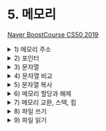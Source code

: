 # 5. 메모리

[Naver BoostCourse CS50 2019](https://www.edwith.org/boostcourse-cs-050)

<details>
  <summary>1) 메모리 주소</summary>

# 학습 목표

16진법을 읽고 쓸 수 있다.

메모리 주소에 접근하고 값을 받아오는 코드를 C로 작성할 수 있다.

# 16진수

컴퓨터과학에서는 숫자를 10진수나 2진수 대신 **16진수(Hexadecimal)**로 표현하는 경우가 많다. 컴퓨터에서 데이터를 처리하기 위해 16진수를 사용할 때 장점이 있기 때문이다.

16진수와 일상생활에서 우리가 사용하는 10진수를 비교하면 그 차이를 알 수 있다. 16진수를 사용하면 10진수보다 2진수를 간단하게 나타낼 수 있다. 16진수로 값을 표현하는 방법을 이해하고 나면 16진수, 2진수, 10진수를 변환하는 프로그램을 만들어볼 수 있다.

# 10진수를 16진수로 바꿔 보기

JPG 이미지 파일은 항상 255 216 255 로 시작되고 이것은 10진수이다. 하지만 실제 컴퓨터 내에서는 10진수를 사용하지 않는다. 컴퓨터는 0과 1만을 이해할 수 있기 때문이다.

<img src="imgs/memoryAddress1.png" width="400">

먼저 255 215 255를 2진수를 나타내보면 위의 그림과 같다. 2진수로 모든 데이터를 표현하기에는 너무 길어지기 때문에 16진수로 바꾸면 **2^4이 16이기 때문에 4bits씩** 두 덩어리로 나누어 보면 0000부터 1111까지는 16진수로 표현할 수 있다는 것을 알 수 있다.

그렇다면 16진수에서 10부터 15까지는 어떻게 표기할까? 10은 a, 11은 b, ..., 15는 f를 대입하여 사용한다. 4bits씩 15진수로 변환 후 **0x**를 붙여 뒤에 오는 문자들이 16진수임을 알려 준다.

# 16진수의 유용성

ASCII 코드에 의해 "A, B, C"는 10진수로 65, 66, 67에 해당한다. 컴퓨터는 10진수를 이해할 수 없으므로 2진수로 표현해보면 "01000001 01000010 01000011"이 된다. 컴퓨터가 처리할 수 있어야 하기에 어쩔 수 없지만 그 길이가 너무 긴 것을 알 수 있다.

하지만 16진수로 표현하면 2진수로 표현했을 때보다 훨씬 간단해진다. 또한 컴퓨터는 8개의 비트가 모인 바이트 단위로 정보를 표현한다. **2개의 16진수는 1byte의 2진수로 변환**되기 때문에 정보를 표현하기 매우 유용하다.

<img src="imgs/memoryAddress2.png" width="400">

# 메모리 주소

정수형 변수 n에 50이라는 값을 저장하고 출력한다고 생각해 보자.

이 n이라는 값은 **int** 타입이므로, 아래 그림과 같이 우리 컴퓨터의 메모리 어딘가에 **4바이트** 만큼의 자리를 차지하며 저장되어 있을 것이다.

<img src="imgs/memoryAddress3.png" width="400">

C에서는 변수의 **메모리상 주소**를 받기 위해 '**&**'이라는 연산자를 사용할 수 있다.

```c
#include <stdio.h>

int main(void)
{
    int n = 50;
    printf("%p\n", &n);
}
```

예를 들어, 위와 같은 코드를 실행하면 '0x7ffef009b75c'와 같은 값을 얻을 수 있고, 이는 변수 n의 **16진법**으로 표현된 메모리의 주소이다.

반대로 '**\***'를 사용하면 그 메모리 주소에 있는 **실제 값**을 얻을 수 있다.

```c
#include <stdio.h>

int main(void)
{
    int n = 50;
    printf("%i\n", *&n);
}
```

위 코드는 먼저 **n의 주소**를 얻고, 또 다시 **그 주소에 해당하는 값**을 얻어와 출력한 것이므로 결국 '50'이라는 값이 출력된다.

# 생각해보기

'CS50'을 16진수로 표현해보자

- ASCII코드 기준 CS50의 값은 10진수로 각각 67 83 53 48 이다
- 따라서 16진수로 표현하면 43 53 35 30 이다

</details>

<details>
  <summary>2) 포인터</summary>

# 학습하기

포인터 변수를 정의하고 사용할 수 있다.

# 포인터

지난 파트에서 배웠던 '\*' 연산자는 어떤 메모리 주소에 있는 값을 받아오게 해준다.

이 연산자를 이용해서 **포인터 역할을 하는 변수**를 선언할 수도 있다.

```c
#include <stdio.h>

int main(void)
{
    int n = 50;
    int *p = &n;
    printf("%p\n", p);
    printf("%i\n", *p);
}
```

위 코드를 보면 정수형 변수 n에는 50이라는 값이 저장되어 있다.

그리고 **\*p**라는 **포인터 변수**에 &n이라는 값, 즉 **변수 n의 주소**를 저장한다.

int *p에서 p앞의 *는 이 변수가 포인터라는 의미이고, int는 이 포인터가 int 타입의 변수를 가리킨다는 의미이다.

따라서 첫 번째 printf문과 같이 포인터 p의 값, 즉 변수 **n의 주소를 출력**하거나, 두 번째 printf문과 같이 포인터 **p가 가리키는 변수의 값**, 즉 변수 n의 값을 출력할 수도 있다.

실제 컴퓨터 메모리에서 변수 p는 아래와 같이 저장될 수 있다.

<img src="imgs/pointer1.png" width="400">

하지만 아래 그림과 같이 실제로 p의 값, 즉 n의 주소 값을 생각하지 않고, 추상적으로 단지 **p가 n을 가리키고 있다는 것**만 생각해도 된다.

<img src="imgs/pointer2.png" width="400">

이런 포인터를 기반으로 해서 앞으로 배울 다양한 데이터 구조를 정의하고 사용할 수 있다.

# 생각해보기

포인터의 크기는 메모리의 크기와 어떤 관계가 있을까?

- 컴퓨터에 있는 메모리의 크기가 크면 각각의 메모리 주소를 표현하는 숫자 또한 커지기 때문에 포인터의 크기도 커질 것 같다.

</details>

<details>
  <summary>3) 문자열</summary>

# 학습 목표

문자열 형태의 새로운 자료형인 string이 어떻게 정의되었는지 설명할 수 있다.

# 문자열

우리는 여태껏 문자열을 저장하기 위해 CS50 라이브러리에 포함된 string 자료형을 사용하였다.

아래와 같이 s에 "EMMA"라는 값을 저장한다고 생각해 보자

`string s = "EMMA";`

문자열은 결국 **문자의 배열**이고, s[0], s[1], s[2], .. 와 같이 하나의 문자가 배열의 한 부분을 나타낸다.

가장 마지막의 **\0**은 0으로 이루어진 바이트로, **문자열의 끝**을 표시하는 약속이다.

![https://s3-us-west-2.amazonaws.com/secure.notion-static.com/01d3c2d5-734c-4f54-bc25-69b52bfd2cdb/Untitled.png](https://s3-us-west-2.amazonaws.com/secure.notion-static.com/01d3c2d5-734c-4f54-bc25-69b52bfd2cdb/Untitled.png)

여기서 **변수 s**는 결국 이러한 **문자열을 가리키는 포인터**가 된다.

더 상세히는 문자열의 가장 첫번째 문자, 즉 주소 0x123에 있는 s[0]를 가리키게 된다.

![https://s3-us-west-2.amazonaws.com/secure.notion-static.com/17359d4d-94b9-4148-bad3-81f4a98c1f3c/Untitled.png](https://s3-us-west-2.amazonaws.com/secure.notion-static.com/17359d4d-94b9-4148-bad3-81f4a98c1f3c/Untitled.png)

실제 CS50 라이브러리를 보면 string 자료형은 아래와 같이 정의되어 있다.

`typedef char *string`

여기서 typedef는 새로운 자료형을, cahr \*은 문자에 대한 포인터를, string은 자료형의 이름을 의미한다.

따라서 아래 두 코드는 동일하게 동작할 것이다.

1. string 자료형을 이용하여 "EMMA" 출력

   ```c
   #include <stdio.h>
   #include <cs50.h>

   int main(void)
   {
       string s = "EMMA";
       printf("%s\n", s);
   }
   ```

2. char 포인터를 이용하여 "EMMA" 출력

   ```c
   #include <stdio.h>

   int main(void)
   {
       char *s = "EMMA";
       printf("%s\n", s);
   }
   ```

# 생각해보기

string 자료형을 정의해서 사용하면 어떤 장점이 있을까?

- 실생활에서는 char 처럼 문자 하나 단위보다 여러 문자들이 연결되어 있는 문자열을 사용하는 일이 훨씬 잦기 때문에 C에서 제공하는 기본 데이터 타입에 추가로 string 자료형을 정의해서 사용하면 보다 직관적으로 프로그래밍을 할 수 있다.

</details>

<details>
  <summary>4) 문자열 비교</summary>

# 학습 목표

문자열이 저장되어 있는 방식에 근거해서 문자열을 비교하는 방법에 대해 설명할 수 있다.

# 문자열 비교

```c
#include <stdio.h>

int main(void)
{
    char *s = "EMMA";
    printf("%p\n", s);
}
```

위 코드를 실행하면, s라는 포인터의 값, 즉 "EMMA"라는 문자열의 가장 첫 값인 "E"에 해당하는 **메모리 주소**를 출력하게 될 것이다.

그렇다면 아래 코드들은 무엇을 출력할까?

```c
printf("%p\n", &s[0]);
printf("%p\n", &s[1]);
printf("%p\n", &s[2]);
printf("%p\n", &s[3]);
```

s가 가리키는 곳을 시작으로 "EMMA"라는 문자열로 이루어진 문자들의 배열이 있으니, 각각

s라는 문자열의 첫 번째 문자에 해당하는 주소 값,

s라는 문자열의 두 번째 문자에 해당하는 주소 값,

s라는 문자열의 세 번째 문자에 해당하는 주소 값,

s라는 문자열의 네 번째 문자에 해당하는 주소 값을 출력하게 된다.

이를 좀 더 자세히 들여다보면 &s[0]는 "E"의 주소 값을, &s[1]은 "M"의 주소 값을, &[2]은 "M"의 주소 값을, &s[3]은 "A"의 주소 값을 의미한다.

문자열은 첫 번째 문자를 시작으로 메모리상에서 바로 옆에 저장되어 있다.

다시 말해, 가장 첫 번째 문자에 해당하는 **주소 값을 하나씩 증가시키면** 바로 옆에 있는 문자의 값을 출력할 수 있는 것이다.

따라서 아래 코드는 E M M A를 순서대로 출력할 것이다.

```c
printf("%c\n", *s);
printf("%c\n", *(s+1));
printf("%c\n", *(s+2));
printf("%c\n", *(s+3));
```

문자열을 비교할 때도 아래 코드와 같이 문자열이 저장된 변수를 바로 비교하게 되면 그 변수가 저장되어 있는 **주소가 다르기 때문에** 다르다는 결과가 나올 것이다.

정확한 비교를 위해서는 실제 문자열이 저장되어 있는 곳으로 이동하여, 각 문자를 하나하나씩 비교해야 된다.

```c
#include <cs50.h>
#include <stdio.h>

int main(void)
{
    //사용자로부터 s와 t 두 개의 문자열 입력받아 저장
    string s = get_string("s: ");
    string t = get_string("t: ");

    //두 문자열을 비교 (각 문자들을 비교)
    if (s == t)
    {
        printf("Same\n");
    }
    else
    {
        printf("Different\n");
    }
}
```

# 생각해보기

문자열을 비교하는 코드는 어떻게 작성해야 할까?

- 각 문자열의 첫번째 문자의 주소부터 각 문자열의 문자 하나하나씩 비교하여 모두 같으면 두 문자열이 같은 것으로 판단하는 코드를 짜야 한다. (반복문 사용하여 첫번째 문자부터 '\0' 이전까지의 문자 모두 비교)

```c
#include <cs50.h>
#include <stdio.h>

int main(void)
{
    //사용자로부터 s와 t 두 개의 문자열 입력받아 저장
    string s = get_string("s: ");
    string t = get_string("t: ");

    //문자열 s의 길이를 체크
    int n = 0;
    while (s[n] != '\0' )
    {
        n++;
    }

    //두 문자열을 비교 (각 문자들을 비교)
	  // t가 s보다 길 수도 있기 때문에 s에서 '\0'에 해당하는 s[n]과 t[n]도 비교
    for (int i = 0; i <= n; i++)

    {
        if (s[i] != t[i])
        {
            printf("Different\n");
            return 1;
        }
    }
    printf("Same\n");
}
```

</details>

<details>
  <summary>5) 문자열 복사</summary>

# 학습 목표

문자열을 복사할 수 있다.

# 문자열 복사

문자열을 복사하기 위해 아래 코드를 실행하면 어떻게 될까?

```c
#include <cs50.h>
#include <ctype.h>
#include <stdio.h>

int main(void)
{
    string s = get_string("s: ");
    string t = s;

    t[0] = toupper(t[0]);

    printf("s: %s\n", s);
    printf("t: %s\n", t);
}
```

사용자에게 입력 값을 받아 string s에 저장하고, string t를 s로 정의한다.

그리고 t의 첫 번째 문자를 toupper 함수를 이용하여 대문자로 바꾼다면 s와 t는 각각 어떻게 출력될까?

입력 값으로 "emma"를 주게 된다면, 단순한 예상과는 다르게 s와 t 모두 "Emma"라고 출력된다.

그 이유는 **s**라는 변수는 "emma" 라는 문자열이 아닌 그 문자열이 있는 **메모리의 주소가 저장**되기 때문이다.

**string s**는 **char \*s**와 동일한 의미라는 것을 떠올리면 된다.

따라서 t도 s와 동일한 주소를 가리키고 있고, t를 통한 수정은 s에도 그대로 반영이 되는 것이다.

그렇다면 두 문자열을 실제로 메모리상에서 복사하려면 어떻게 해야 할까?

아래 코드와 같이 **메모리 할당 함수**를 사용하면 된다.

```c
#include <cs50.h> // get_string()
#include <ctype.h> // toupper()
#include <stdio.h> // printf()
#include <string.h> // strlen()
#include <stdlib.h> // malloc()

int main(void)
{
    char *s = get_string("s: ");
    char *t = malloc(strlen(s) + 1);

    for (int i = 0, n = strlen(s); i < n + 1; i++)
    {
        t[i] = s[i];
    }

    t[0] = toupper(t[0]);

    printf("s: %s\n", s);
    printf("t: %s\n", t);
}
```

위의 코드와 다른 점은 **malloc**이라는 함수를 이용해서 t를 정의한다는 것이다.

malloc 이라는 함수는 정해진 크기 만큼 메모리를 할당하는 함수이다.

즉 s 문자열의 길이에 **널 종단 문자(\0)**에 해당하는 **1**을 더한 만큼 메모리에 할당한다.

그리고 루프를 돌면서 s 문자열 배열에 있는 문자 하나 하나를 t 배열에 복사해주면 된다.

이 코드를 컴파일 후 실행시키고 입력 값으로 "emma"를 주면 우리가 예상한 대로 s는 "emma"가, t는 "Emma"가 출력된다.

따라서 성공적으로 복사가 된 것을 확인할 수 있다.

<string.h> 라이브러리에 포함된 strcpy() 함수를 이용하면 문자열을 복사할 수 있다.

```c
#include <cs50.h> // get_string()
#include <stdio.h> // printf()
#include <string.h> // strlen()
#include <stdlib.h> // malloc()

int main(void)
{
    char *s = get_string("s: ");

    char *t = malloc(strlen(s) + 1);;
    strcpy(t, s); // 포인터 s가 가리키는 문자열을 다른 메모리 주소를 가리키는 포인터 t에 복사
}
```

# 생각해보기

배운 바와 같이 메모리 할당을 통해 문자열을 복사하지 않고, 단순히 문자열의 주소만 복사했을 때는 어떤 문제가 생길까?

- 복사한 문자열에 대해서만 조작을 하고 기존의 문자열에는 변화를 주고 싶지 않을 때에 의도치 않게 기존의 문자열까지도 훼손하게 되는 일이 발생한다.

</details>

<details>
  <summary>6) 메모리 할당과 해제</summary>

# 학습 목표

메모리를 할당하고 해제할 수 있다.

# 메모리 할당과 해제

malloc 함수를 이용하여 메모리를 할당한 후에는 **free**라는 함수를 이용하여 메모리를 해제해줘야 한다.

그렇지 않은 경우 메모리에 저장한 값은 **쓰레기 값**으로 남게 되어 메모리 용량의 낭비가 발생하게 된다.

이러한 현상을 '**메모리 누수**'라고 일컫는다.

**valgrind** 라는 프로그램을 사용하면 우리가 작성한 코드에서 메모리와 관련된 문제가 있는지를 쉽게 확인할 수 있다.

`help50 valgrind ./filename`와 같은 명령어를 사용하면 filename 파일에 대한 valgrind 검사 내용을 쉽게 확인할 수 있다.

아래와 같은 코드가 있다고 생각해보자

```c
#include <stdio.h>
#include <stdlib.h>

void f(void)
{
    int *x = malloc(10 * sizeof(int));
    x[10] = 0;
}

int main(void)
{
    f();
    return 0;
}
```

f 함수를 살펴보면 먼저 포인터 x에는 int 형의 사이즈(4바이트)의 10배에 해당하는 크기의 메모리, 즉 40바이트를 할당한다.

그리고 x의 11번째 값으로 0을 할당한다.

그리고 main 함수에서 f를 실행하게 되는데, 이 코드를 **valgrind** 로 검사해보면 버퍼 오버플로우와 메모리 누수 두 가지 에러를 확인할 수 있다.

먼저 **버퍼 오버플로우**는 x[10] = 0; 코드로 인해 발생한다.

우리는 10개의 int 형의 배열을 만들었는데 배열의 인덱스가 0부터 시작한다는 점을 감안하면 인덱스 10은 11번째 인덱스에 접근하겠다는 의미이고, 이는 정의되지 않은 것이기 때문에 버퍼 오버플로우가 발생하는 것이다.

따라서 이 오류는 0에서 9 사이의 인덱스를 사용하면 해결할 수 있다.

또한 **메모리 누수**는 x라는 포인터를 통해 할당한 메모리를 해제하기 위해 free(x) 라는 코드를 추가해줌으로써 해결할 수 있다.

# 생각해보기

제한된 메모리를 가지고 프로그래밍을 할 때 메모리를 해제하지 않으면 어떤 문제가 발생할 수 있을까?

- 메모리 누수로 인해 쓸데없이 메모리를 낭비하게 될 것이고, 심한 경우 낭비되고 있는 메모리 때문에 프로그램을 실행하는 데에 필요한 메모리가 충분하지 않아 충돌이 날 수 있다.

</details>

<details>
  <summary>7) 메모리 교환, 스택, 힙</summary>

# 학습 목표

메모리에 저장된 두 값을 교환하는 코드를 작성할 수 있다.

# 메모리 교환, 스택, 힙

아래와 같은 코드가 있다. 함수 **swap**은 정수 a와 b를 입력받아 그 값을 바꾸는 일을 수행한다.

main 함수에서는 x에 1, y에 2를 입력하고 swap 함수를 통해 그 두 값을 바꾸려고 하고 있다.

과연 의도대로 잘 바뀌어서 출력이 될까?

```c
#include <stdio.h>

void swap(int a, int b);

int main(void)
{
    int x = 1;
    int y = 2;

    printf("x is %i, y is %i\n", x, y);
    swap(x, y);
    printf("x is %i, y is %i\n", x, y);
}

void swap(int a, int b){
    int tmp = a;
    a = b;
    b = tmp;
}
```

위 코드를 컴파일하고 출력해보면 우리 의도와는 다르게 swap 함수를 거친 후에도 x와 y의 값이 바뀌지 않은 채 그대로 출력됨을 알 수 있다.

사실 swap 함수를 교환 작업을 제대로 수행하고 있는데, 문제는 교환하는 대상이 x, y 그 자체가 아닌 함수 내에서 새롭게 정의된 a, b라는 것이다.

a와 b는 각각 x와 y의 **값을 복제**하여 가지게 된다. **서로 다른 메모리 주소에 저장**되는 것이다.

아래 그림에서와 같이 메모리 안에는 데이터가 저장되는 구역이 나뉘어져 있다.

머신 코드 영역에는 우리 프로그램이 실행될 때 그 프로그램이 컴파일된 바이너리가 저장된다.

글로벌 영역에는 프로그램 안에서 저장된 전역 변수가 저장된다.

**힙** 영역에는 malloc으로 할당된 메모리의 데이터가 저장된다. 그리고 **스택**에는 프로그램 내의 함수와 관련된 것들이 저장된다.

<img src="imgs/stack1.png" width="400">

이를 바탕으로 다시 생각해보면, 위의 코드에서 a, b, x, y, tmp 모두 **스택 영역**에 저장되지만, a와 x, b와 y는 그 안에서도 서로 다른 위치에 저장된 변수이다.

따라서 a와 b를 바꾸는 것은 x와 y를 바꾸는 것에 아무런 영향도 미치지 않는 것이다.

따라서 아래 그림 및 코드와 같이 a와 b를 각각 **x와 y를 가리키는 포인터로 지정**함으로써 이 문제를 쉽게 해결할 수 있다.

<img src="imgs/stack2.png" width="400">

```c
#include <stdio.h>

void swap(int *a, int*b);

int main(void)
{
    int x = 1;
    int y = 2;

    printf("x is %i, y is %i\n", x, y);
    swap(&x, &y);
    printf("x is %i, y is %i\n", x, y);
}

void swap(int *a, int*b)
{
    int tmp = *a;
    *a = *b;
    *b = tmp;
}
```

# 생각해보기

메모리 영역을 다양하게 나누는 이유는 무엇일까?

- 메모리 영역을 다양하게 나누어 놓아야 상황과 필요에 따라 알맞게 메모리를 할당하고 해제할 수 있으며, 그래야 프로그램을 실행할 때 메모리가 서로 충돌하지 않고 올바르게 작동할 수 있을 것이다.

</details>

<details>
  <summary>8) 파일 쓰기</summary>

# 학습 목표

사용자로부터 값을 입력받아 파일에 출력하는 프로그램을 작성할 수 있다.

# 파일 쓰기

지난 강의에서 아래 그림과 같은 **메모리 구조**를 간략하게 배웠다.

다시 복습하면, **머신 코드 영역**에는 우리 프로그램이 실행될 때 그 프로그램이 컴파일된 바이너리 저장된다.

**글로벌 영역**에는 프로그램 안에서 저장된 전역 변수가 저장된다.

**힙 영역**에는 malloc으로 할당된 메모리의 데이터가 저장된다. 그리고 **스택**에는 프로그램 내의 함수와 관련된 것들이 저장된다.

<img src="imgs/fileWrite.png" width="400">

힙 영역에서는 **malloc에 의해 메모리가 더 할당될수록**, 점점 사용하는 메모리의 범위가 아래로 늘어난다.

마찬가지로 스택 영역에서도 **함수가 더 많이 호출 될수록** 사용하는 메모리의 범위가 점점 위로 늘어난다.

이렇게 점점 늘어나다 보면 제한된 메모리 용량 하에서는 기존의 값을 침범하는 상황도 발생할 것이다.

이를 **힙 오버플로우** 또는 **스택 오버플로우**라고 일컫는다.

# 사용자에게 입력 받기

스택은 우리가 여태껏 많이 써왔던 get_int나 get_string과 같은 함수에서도 사용된다.

만약 이런 함수들을 직접 구현한다면 아래와 같은 코드가 될 것이다.

`get_int`

```c
#include <stdio.h>

int main(void)
{
    int x;
    printf("x: ");
    scanf("%i", &x);
    printf("x: %i\n", x);
}
```

`get_string`

```c
#include <stdio.h>

int main(void)
{
    char s[5];
    printf("s: ");
    scanf("%s", s);
    printf("s: %s\n", s);
}
```

위 코드들에서 **scanf**라는 함수는 사용자로부터 형식 지정자에 해당되는 값을 입력받아 저장하는 함수이다.

`get_int` 코드에서 int x를 정의한 후에 scanf에 x가 아닌 **&x**로 그 주소를 입력해주는 부분에 유의하자. scanf 함수의 변수가 실제로 스택 영역 안에 x가 저장된 주소로 찾아가서 사용자가 입력한 값을 저장하도록 하기 위함이다.

반면 `get_string` 코드에서는 scanf에 그대로 s를 입력해줬다. 그 이유는 s를 크기가 5인 문자열, 즉 크기가 5인 char 자료형의 배열로 정의했기 때문이다.

**clang** 컴파일러는 문자 배열의 이름을 포인터처럼 다룬다. 즉 scanf에 s라는 배열의 첫 바이트 주소를 넘겨주는 것이다.

# 파일 쓰기

이제 사용자로부터 입력을 받아 파일에 저장하는 프로그램도 작성할 수 있다.

```c
#include <cs50.h>
#include <stdio.h>
#include <string.h>

int main(void)
{
    FILE *file = fopen("phonebook.csv", "a");
    char *name = get_string("Name: ");
    char *number = get_string("Number: ");
    fprintf(file, "%s, %s\n", name, number);
    fclose(file);
}
```

**fopen**이라는 함수를 이용하면 파일을 FILE이라는 자료형으로 불러올 수 있다.

fopen 함수의 첫 번째 인자는 파일의 이름, 두 번째 인자는 모드로 r은 읽기, w는 쓰기, a는 덧붙이기를 의미한다.

사용자에게 name과 number라는 문자열을 입력 받고, 이를 **fprintf** 함수를 이용하여 printf에서처럼 파일에 직접 내용을 출력할 수 있다.

작업이 끝난 후에는 **fclose** 함수로 파일에 대한 작업을 종료해줘야 한다.

# 생각해보기

get_long, get_float, get_char도 비슷한 방식으로 직접 구현할 수 있을까?

`get_long`

```c
#include <stdio.h>

int main(void)
{
    long x;
    printf("x: ");
    scanf("%li", &x);
    printf("x: %li\n", x);
}
```

`get_float`

```c
#include <stdio.h>

int main(void)
{
    float x;
    printf("x: ");
    scanf("%f", &x);
    printf("x: %.3f\n", x);
}
```

`get_char`

```c
#include <stdio.h>

int main(void)
{
    char x;
    printf("x: ");
    scanf("%c", &x);
    printf("x: %c\n", x);
}
```

</details>

<details>
  <summary>9) 파일 읽기</summary>

# 학습 목표

파일을 읽고 JPEG 파일인지를 검사하는 프로그램을 작성할 수 있다.

# 파일 읽기

이전 강의에서 파일에 쓰는 프로그램을 작성했다면, 이번에는 파일의 내용을 읽어서 파일의 형식이 JPEG 이미지인지를 검사하는 프로그램을 작성해보자

```c
#include <stdio.h>

int main(int argc, char *argv[])
{
    if (argc != 2)
    {
        return 1;
    }

    FILE *file = fopen(argv[1], "r");

    if (file == NULL)
    {
        return 1;
    }

    unsigned char bytes[3];
    fread(bytes, 3, 1, file);

    if (bytes[0] == 0xff && bytes[1] == 0xd8 && bytes[2] == 0xff)
    {
        printf("Maybe\n");
    }
    else
    {
        printf("No\n");
    }
    fclose(file);
}
```

위 코드에서 main 함수를 보면 사용자로부터 입력을 받는 것을 알 수 있다.

여기서는 **파일의 이름**을 입력으로 받을 예정이다.

만약 argc가 2가 아니라면, 파일명이 입력되지 않았거나 파일명 외의 다른 인자가 입력되었기 때문에 1(오류)을 리턴하고 프로그램을 종료한다.

만약 argc가 2라면 프로그램이 그대로 진행된다.

입력받은 파일명(argv[1])을 '**읽기(r)**' 모드로 불러온다.

만약 파일이 제대로 열리지 않으면 fopen 함수는 NULL을 리턴하기 때문에 이를 검사해서 file을 제대로 쓸 수 있는지를 검사하고, 아니라면 역시 1(오류)를 리턴하고 프로그램을 종료한다.

만약 파일이 잘 열렸다면, 프로그램이 계속 진행된다.

그 후 크기가 3인 문자 배열을 만들고, fread 함수를 이용해서 파일에서 첫 바이트를 읽어온다.

fread 함수의 각 인자는 (배열, 읽을 바이트 수, 읽을 횟수, 읽을 파일)을 의미한다.

그리고 마지막으로 읽어들인 각 바이트가 각각 0xff, 0xd8, 0xff 인지를 확인한다.

이는 **JPEG 형식의 파일을 정의할 때 만든 약속**으로, JPEG 파일의 시작점에 꼭 포함되어 있어야 한다.

따라서 이를 검사하면 JPEG 파일인지를 확인할 수 있다.

# 생각해보기

JPEG 외에 다른 파일 형식도 그 형식임을 알려주는 약속이 있을까?

- GIF - 0x47("G") 0x49("I") 0x46("F")
- PNG - 0x80("‰") 0x50("P") 0x4e("N") 0x47("G") 0x0d("CR") 0x0a("LF") 0x1A("SUB") 0x0a("LF")

- "gif header", "png header"로 검색

</details>
